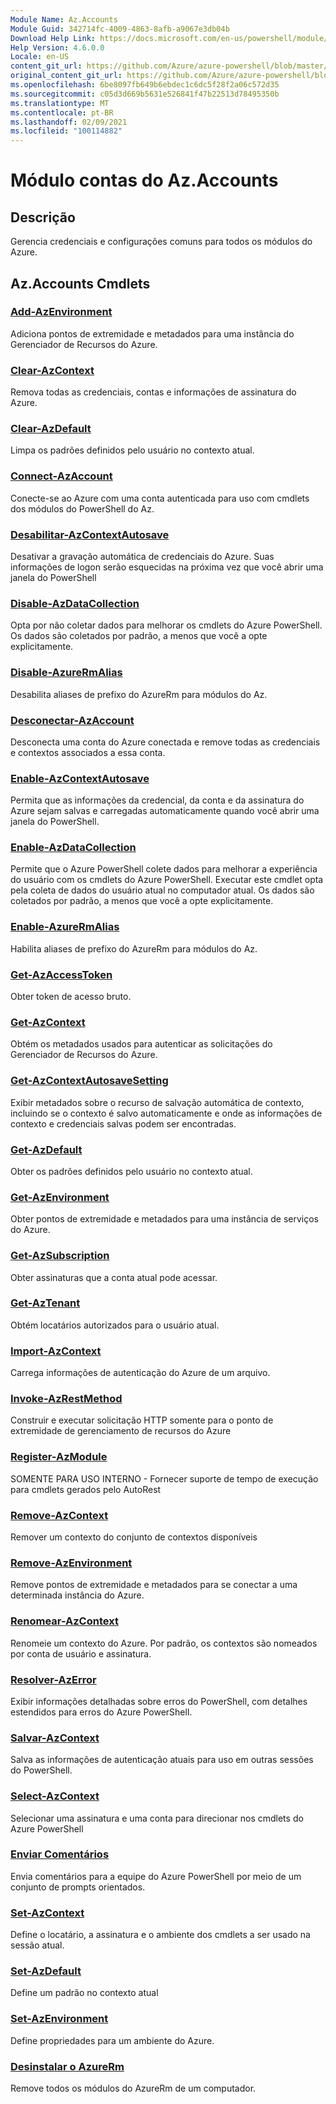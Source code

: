 ```yaml
---
Module Name: Az.Accounts
Module Guid: 342714fc-4009-4863-8afb-a9067e3db04b
Download Help Link: https://docs.microsoft.com/en-us/powershell/module/az.accounts
Help Version: 4.6.0.0
Locale: en-US
content_git_url: https://github.com/Azure/azure-powershell/blob/master/src/Accounts/Accounts/help/Az.Accounts.md
original_content_git_url: https://github.com/Azure/azure-powershell/blob/master/src/Accounts/Accounts/help/Az.Accounts.md
ms.openlocfilehash: 6be8097fb649b6ebdec1c6dc5f28f2a06c572d35
ms.sourcegitcommit: c05d3d669b5631e526841f47b22513d78495350b
ms.translationtype: MT
ms.contentlocale: pt-BR
ms.lasthandoff: 02/09/2021
ms.locfileid: "100114882"
---
```

# Módulo contas do Az.Accounts
## Descrição
Gerencia credenciais e configurações comuns para todos os módulos do Azure.

## Az.Accounts Cmdlets
### [Add-AzEnvironment](Add-AzEnvironment.md)
Adiciona pontos de extremidade e metadados para uma instância do Gerenciador de Recursos do Azure.

### [Clear-AzContext](Clear-AzContext.md)
Remova todas as credenciais, contas e informações de assinatura do Azure.

### [Clear-AzDefault](Clear-AzDefault.md)
Limpa os padrões definidos pelo usuário no contexto atual.

### [Connect-AzAccount](Connect-AzAccount.md)
Conecte-se ao Azure com uma conta autenticada para uso com cmdlets dos módulos do PowerShell do Az.

### [Desabilitar-AzContextAutosave](Disable-AzContextAutosave.md)
Desativar a gravação automática de credenciais do Azure.  Suas informações de logon serão esquecidas na próxima vez que você abrir uma janela do PowerShell

### [Disable-AzDataCollection](Disable-AzDataCollection.md)
Opta por não coletar dados para melhorar os cmdlets do Azure PowerShell. Os dados são coletados por padrão, a menos que você a opte explicitamente.

### [Disable-AzureRmAlias](Disable-AzureRmAlias.md)
Desabilita aliases de prefixo do AzureRm para módulos do Az.

### [Desconectar-AzAccount](Disconnect-AzAccount.md)
Desconecta uma conta do Azure conectada e remove todas as credenciais e contextos associados a essa conta.

### [Enable-AzContextAutosave](Enable-AzContextAutosave.md)
Permita que as informações da credencial, da conta e da assinatura do Azure sejam salvas e carregadas automaticamente quando você abrir uma janela do PowerShell. 

### [Enable-AzDataCollection](Enable-AzDataCollection.md)
Permite que o Azure PowerShell colete dados para melhorar a experiência do usuário com os cmdlets do Azure PowerShell. Executar este cmdlet opta pela coleta de dados do usuário atual no computador atual. Os dados são coletados por padrão, a menos que você a opte explicitamente.

### [Enable-AzureRmAlias](Enable-AzureRmAlias.md)
Habilita aliases de prefixo do AzureRm para módulos do Az.

### [Get-AzAccessToken](Get-AzAccessToken.md)
Obter token de acesso bruto.

### [Get-AzContext](Get-AzContext.md)
Obtém os metadados usados para autenticar as solicitações do Gerenciador de Recursos do Azure.

### [Get-AzContextAutosaveSetting](Get-AzContextAutosaveSetting.md)
Exibir metadados sobre o recurso de salvação automática de contexto, incluindo se o contexto é salvo automaticamente e onde as informações de contexto e credenciais salvas podem ser encontradas.

### [Get-AzDefault](Get-AzDefault.md)
Obter os padrões definidos pelo usuário no contexto atual.

### [Get-AzEnvironment](Get-AzEnvironment.md)
Obter pontos de extremidade e metadados para uma instância de serviços do Azure.

### [Get-AzSubscription](Get-AzSubscription.md)
Obter assinaturas que a conta atual pode acessar.

### [Get-AzTenant](Get-AzTenant.md)
Obtém locatários autorizados para o usuário atual.

### [Import-AzContext](Import-AzContext.md)
Carrega informações de autenticação do Azure de um arquivo.

### [Invoke-AzRestMethod](Invoke-AzRestMethod.md)
Construir e executar solicitação HTTP somente para o ponto de extremidade de gerenciamento de recursos do Azure

### [Register-AzModule](Register-AzModule.md)
SOMENTE PARA USO INTERNO - Fornecer suporte de tempo de execução para cmdlets gerados pelo AutoRest

### [Remove-AzContext](Remove-AzContext.md)
Remover um contexto do conjunto de contextos disponíveis

### [Remove-AzEnvironment](Remove-AzEnvironment.md)
Remove pontos de extremidade e metadados para se conectar a uma determinada instância do Azure.

### [Renomear-AzContext](Rename-AzContext.md)
Renomeie um contexto do Azure.  Por padrão, os contextos são nomeados por conta de usuário e assinatura.

### [Resolver-AzError](Resolve-AzError.md)
Exibir informações detalhadas sobre erros do PowerShell, com detalhes estendidos para erros do Azure PowerShell.

### [Salvar-AzContext](Save-AzContext.md)
Salva as informações de autenticação atuais para uso em outras sessões do PowerShell.

### [Select-AzContext](Select-AzContext.md)
Selecionar uma assinatura e uma conta para direcionar nos cmdlets do Azure PowerShell

### [Enviar Comentários](Send-Feedback.md)
Envia comentários para a equipe do Azure PowerShell por meio de um conjunto de prompts orientados.

### [Set-AzContext](Set-AzContext.md)
Define o locatário, a assinatura e o ambiente dos cmdlets a ser usado na sessão atual.

### [Set-AzDefault](Set-AzDefault.md)
Define um padrão no contexto atual

### [Set-AzEnvironment](Set-AzEnvironment.md)
Define propriedades para um ambiente do Azure.

### [Desinstalar o AzureRm](Uninstall-AzureRm.md)
Remove todos os módulos do AzureRm de um computador.

